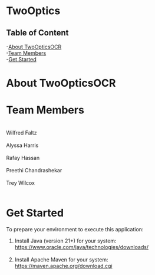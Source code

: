 # TwoOptics

## Table of Content

-[About TwoOpticsOCR](#about-twoopticsocr)<br>
-[Team Members](#team-members)<br>
-[Get Started](#get-started)<br>

# About TwoOpticsOCR

# Team Members

<br>Wilfred Faltz <br><br>
Alyssa Harris <br><br>
Rafay Hassan <br><Br>
Preethi Chandrashekar<br><br>
Trey Wilcox <br><br>

# Get Started

To prepare your environment to execute this application:<br>
1. Install Java (version 21+) for your system: https://www.oracle.com/java/technologies/downloads/
   <br><br>
2. Install Apache Maven for your system: https://maven.apache.org/download.cgi
   <br><br>